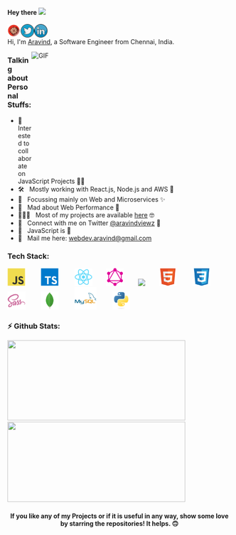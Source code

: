 #### Hey there <img src="https://media.giphy.com/media/hvRJCLFzcasrR4ia7z/giphy.gif" width="25px">

<a href="https://aravind.netlify.app/">
  <img align="left" alt="Aravind's Portfolio" width="30px" src="https://github.com/aravind-alpha/aravind-alpha/blob/main/assets/portfolio.png" />
</a>
<a href="https://twitter.com/aravindviewz">
  <img align="left" alt="Aravind's Twitter" width="30px" src="https://github.com/aravind-alpha/aravind-alpha/blob/main/assets/twitter.png" />
</a>
<a href="https://www.linkedin.com/in/aravind-alpha/">
  <img align="left" alt="Aravind's LinkedIn" width="30px" src="https://github.com/aravind-alpha/aravind-alpha/blob/main/assets/linkedin.png" />
</a>

![]()
<br />

Hi, I'm [Aravind](https://aravind.netlify.app/), a Software Engineer from Chennai, India. 

  <img align="right" alt="GIF" src="https://github.com/aravind-alpha/aravind-alpha/blob/main/assets/workplace.gif?raw=true" width="450" height="280" />

### Talking about Personal Stuffs:

- 👯 &nbsp; Interested to collaborate on JavaScript Projects 🤞🏼
- 🛠 &nbsp; Mostly working with React.js, Node.js and AWS 🤩
- 🎯 &nbsp; Focussing mainly on Web and Microservices ✨
- 🚀 &nbsp; Mad about Web Performance 🧐
- 👨🏻‍💻 &nbsp; Most of my projects are available [here](https://github.com/aravind-alpha?tab=repositories) 🤓
- 💬 &nbsp; Connect with me on Twitter [@aravindviewz](https://twitter.com/aravindviewz) 🤗
- 👾 &nbsp; JavaScript is 💛
- 📮 &nbsp; Mail me here: webdev.aravind@gmail.com

### Tech Stack:

<img src="https://github.com/aravind-alpha/aravind-alpha/blob/main/assets/javascript-original.svg" width="40px">&nbsp;&nbsp;&nbsp;&nbsp;&nbsp;&nbsp;&nbsp;&nbsp;
<img src="https://github.com/aravind-alpha/aravind-alpha/blob/main/assets/typescript-original.svg" width="40px">&nbsp;&nbsp;&nbsp;&nbsp;&nbsp;&nbsp;&nbsp;&nbsp;
<img src="https://github.com/aravind-alpha/aravind-alpha/blob/main/assets/react-original.svg" width="40px">&nbsp;&nbsp;&nbsp;&nbsp;&nbsp;&nbsp;&nbsp;
<img src="https://github.com/aravind-alpha/aravind-alpha/blob/main/assets/graphql-icon.svg" width="40px">&nbsp;&nbsp;&nbsp;&nbsp;&nbsp;&nbsp;&nbsp;
<img src="https://github.com/aravind-alpha/aravind-alpha/blob/main/assets/aws-icon.svg" width="60px">&nbsp;&nbsp;&nbsp;&nbsp;&nbsp;&nbsp;&nbsp;
<img src="https://github.com/aravind-alpha/aravind-alpha/blob/main/assets/html5-original.svg" width="40px">&nbsp;&nbsp;&nbsp;&nbsp;&nbsp;&nbsp;&nbsp;&nbsp;
<img src="https://github.com/aravind-alpha/aravind-alpha/blob/main/assets/css3-original.svg" width="40px">&nbsp;&nbsp;&nbsp;&nbsp;&nbsp;&nbsp;&nbsp;&nbsp;
<img src="https://github.com/aravind-alpha/aravind-alpha/blob/main/assets/sass-original.svg" width="40px">&nbsp;&nbsp;&nbsp;&nbsp;&nbsp;&nbsp;&nbsp;&nbsp;
<img src="https://github.com/aravind-alpha/aravind-alpha/blob/main/assets/mongodb-original.svg" width="40px">&nbsp;&nbsp;&nbsp;&nbsp;&nbsp;&nbsp;&nbsp;&nbsp;
<img src="https://github.com/aravind-alpha/aravind-alpha/blob/main/assets/mysql-original-wordmark.svg" width="50px">&nbsp;&nbsp;&nbsp;&nbsp;&nbsp;&nbsp;&nbsp;&nbsp;
<img src="https://github.com/aravind-alpha/aravind-alpha/blob/main/assets/python-original.svg" width="40px">&nbsp;&nbsp;&nbsp;&nbsp;&nbsp;&nbsp;&nbsp;&nbsp;

### ⚡️ Github Stats:

<div>
<img height="180em" width="400em" src="https://github-readme-stats.vercel.app/api/top-langs/?username=aravind-alpha&show_icons=true&hide_border=false&theme=dracula&layout=compact&langs_count=4" />
<img height="180em" width="400em" src="https://github-readme-stats.vercel.app/api?username=aravind-alpha&show_icons=true&hide_border=false&theme=dracula" />
</div>

<div align="center">

#### If you like any of my Projects or if it is useful in any way, show some love by starring the repositories! It helps. 🙃

</div>
